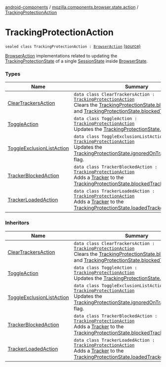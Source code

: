 [android-components](../../index.md) / [mozilla.components.browser.state.action](../index.md) / [TrackingProtectionAction](./index.md)

# TrackingProtectionAction

`sealed class TrackingProtectionAction : `[`BrowserAction`](../-browser-action.md) [(source)](https://github.com/mozilla-mobile/android-components/blob/master/components/browser/state/src/main/java/mozilla/components/browser/state/action/BrowserAction.kt#L224)

[BrowserAction](../-browser-action.md) implementations related to updating the [TrackingProtectionState](../../mozilla.components.browser.state.state/-tracking-protection-state/index.md) of a single [SessionState](../../mozilla.components.browser.state.state/-session-state/index.md) inside
[BrowserState](../../mozilla.components.browser.state.state/-browser-state/index.md).

### Types

| Name | Summary |
|---|---|
| [ClearTrackersAction](-clear-trackers-action/index.md) | `data class ClearTrackersAction : `[`TrackingProtectionAction`](./index.md)<br>Clears the [TrackingProtectionState.blockedTrackers](../../mozilla.components.browser.state.state/-tracking-protection-state/blocked-trackers.md) and [TrackingProtectionState.blockedTrackers](../../mozilla.components.browser.state.state/-tracking-protection-state/blocked-trackers.md) lists. |
| [ToggleAction](-toggle-action/index.md) | `data class ToggleAction : `[`TrackingProtectionAction`](./index.md)<br>Updates the [TrackingProtectionState.enabled](../../mozilla.components.browser.state.state/-tracking-protection-state/enabled.md) flag. |
| [ToggleExclusionListAction](-toggle-exclusion-list-action/index.md) | `data class ToggleExclusionListAction : `[`TrackingProtectionAction`](./index.md)<br>Updates the [TrackingProtectionState.ignoredOnTrackingProtection](../../mozilla.components.browser.state.state/-tracking-protection-state/ignored-on-tracking-protection.md) flag. |
| [TrackerBlockedAction](-tracker-blocked-action/index.md) | `data class TrackerBlockedAction : `[`TrackingProtectionAction`](./index.md)<br>Adds a [Tracker](../../mozilla.components.concept.engine.content.blocking/-tracker/index.md) to the [TrackingProtectionState.blockedTrackers](../../mozilla.components.browser.state.state/-tracking-protection-state/blocked-trackers.md) list. |
| [TrackerLoadedAction](-tracker-loaded-action/index.md) | `data class TrackerLoadedAction : `[`TrackingProtectionAction`](./index.md)<br>Adds a [Tracker](../../mozilla.components.concept.engine.content.blocking/-tracker/index.md) to the [TrackingProtectionState.loadedTrackers](../../mozilla.components.browser.state.state/-tracking-protection-state/loaded-trackers.md) list. |

### Inheritors

| Name | Summary |
|---|---|
| [ClearTrackersAction](-clear-trackers-action/index.md) | `data class ClearTrackersAction : `[`TrackingProtectionAction`](./index.md)<br>Clears the [TrackingProtectionState.blockedTrackers](../../mozilla.components.browser.state.state/-tracking-protection-state/blocked-trackers.md) and [TrackingProtectionState.blockedTrackers](../../mozilla.components.browser.state.state/-tracking-protection-state/blocked-trackers.md) lists. |
| [ToggleAction](-toggle-action/index.md) | `data class ToggleAction : `[`TrackingProtectionAction`](./index.md)<br>Updates the [TrackingProtectionState.enabled](../../mozilla.components.browser.state.state/-tracking-protection-state/enabled.md) flag. |
| [ToggleExclusionListAction](-toggle-exclusion-list-action/index.md) | `data class ToggleExclusionListAction : `[`TrackingProtectionAction`](./index.md)<br>Updates the [TrackingProtectionState.ignoredOnTrackingProtection](../../mozilla.components.browser.state.state/-tracking-protection-state/ignored-on-tracking-protection.md) flag. |
| [TrackerBlockedAction](-tracker-blocked-action/index.md) | `data class TrackerBlockedAction : `[`TrackingProtectionAction`](./index.md)<br>Adds a [Tracker](../../mozilla.components.concept.engine.content.blocking/-tracker/index.md) to the [TrackingProtectionState.blockedTrackers](../../mozilla.components.browser.state.state/-tracking-protection-state/blocked-trackers.md) list. |
| [TrackerLoadedAction](-tracker-loaded-action/index.md) | `data class TrackerLoadedAction : `[`TrackingProtectionAction`](./index.md)<br>Adds a [Tracker](../../mozilla.components.concept.engine.content.blocking/-tracker/index.md) to the [TrackingProtectionState.loadedTrackers](../../mozilla.components.browser.state.state/-tracking-protection-state/loaded-trackers.md) list. |
